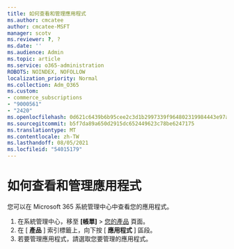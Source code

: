 ```yaml
---
title: 如何查看和管理應用程式
ms.author: cmcatee
author: cmcatee-MSFT
manager: scotv
ms.reviewer: ?, ?
ms.date: ''
ms.audience: Admin
ms.topic: article
ms.service: o365-administration
ROBOTS: NOINDEX, NOFOLLOW
localization_priority: Normal
ms.collection: Adm_O365
ms.custom:
- commerce_subscriptions
- "9000561"
- "2420"
ms.openlocfilehash: 0d621c6439b6b95cee2c3d1b2997339f964802319984443e97a81e492babb6ba
ms.sourcegitcommit: b5f7da89a650d2915dc652449623c78be6247175
ms.translationtype: MT
ms.contentlocale: zh-TW
ms.lasthandoff: 08/05/2021
ms.locfileid: "54015179"
---
```

# <a name="how-to-view-and-manage-apps"></a>如何查看和管理應用程式

您可以在 Microsoft 365 系統管理中心中查看您的應用程式。

1. 在系統管理中心，移至 **[帳單]** > [您的產品](https://go.microsoft.com/fwlink/p/?linkid=842054) 頁面。
2. 在 [ **產品** ] 索引標籤上，向下按 [ **應用程式** ] 區段。
3. 若要管理應用程式，請選取您要管理的應用程式。